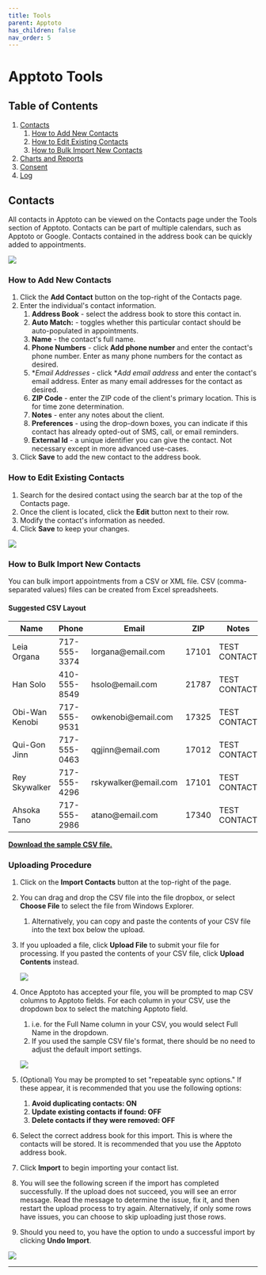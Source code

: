 ```yaml
---
title: Tools
parent: Apptoto
has_children: false
nav_order: 5
---
```


# Apptoto Tools

## Table of Contents
1. <a href="#contacts">Contacts</a>
     1. <a href="#how-to-add-new-contacts">How to Add New Contacts</a>
     2. <a href="#how-to-edit-existing-contacts">How to Edit Existing Contacts</a>
     3. <a href="#how-to-bulk-import-new-contacts">How to Bulk Import New Contacts</a>
1. <a href="#charts-and-reports">Charts and Reports</a>
1. <a href="#consent">Consent</a>
1. <a href="#log">Log</a>

<!-- Contacts -->
## Contacts

All contacts in Apptoto can be viewed on the Contacts page under the Tools section of Apptoto. Contacts can be part of multiple calendars, such as Apptoto or Google. Contacts contained in the address book can be quickly added to appointments.

<a class="image" href="/assets/apptoto/contacts.png"><img src="/assets/apptoto/contacts.png" /></a>

### How to Add New Contacts

1. Click the **Add Contact** button on the top-right of the Contacts page.
2. Enter the individual's contact information.
     1. **Address Book** - select the address book to store this contact in.
     2. **Auto Match:** - toggles whether this particular contact should be auto-populated in appointments.
     2. **Name** - the contact's full name.
     3. **Phone Numbers** - click **Add phone number** and enter the contact's phone number. Enter as many phone numbers for the contact as desired.
     4. **Email Addresses* - click **Add email address* and enter the contact's email address. Enter as many email addresses for the contact as desired.
     5. **ZIP Code** - enter the ZIP code of the client's primary location. This is for time zone determination.
     6. **Notes** - enter any notes about the client.
     7. **Preferences** - using the drop-down boxes, you can indicate if this contact has already opted-out of SMS, call, or email reminders.
     8. **External Id** - a unique identifier you can give the contact. Not necessary except in more advanced use-cases.
3. Click **Save** to add the new contact to the address book.

### How to Edit Existing Contacts

1. Search for the desired contact using the search bar at the top of the Contacts page.
2. Once the client is located, click the **Edit** button next to their row.
3. Modify the contact's information as needed.
4. Click **Save** to keep your changes.

<a class="image" href="/assets/apptoto/contactEdit.png"><img src="/assets/apptoto/contactEdit.png" /></a>

### How to Bulk Import New Contacts

You can bulk import appointments from a CSV or XML file. CSV (comma-separated values) files can be created from Excel spreadsheets.

#### Suggested CSV Layout

<table class="tg">
<thead>
  <tr>
    <th class="tg-0lax">Name</th>
    <th class="tg-0lax">Phone</th>
    <th class="tg-0lax">Email</th>
    <th class="tg-0lax">ZIP</th>
    <th class="tg-0lax">Notes</th>
  </tr>
</thead>
<tbody>
  <tr>
    <td class="tg-0lax">Leia Organa</td>
    <td class="tg-0lax">717-555-3374</td>
    <td class="tg-0lax">lorgana@email.com</td>
    <td class="tg-0lax">17101</td>
    <td class="tg-0lax">TEST CONTACT</td>
  </tr>
  <tr>
    <td class="tg-0lax">Han Solo</td>
    <td class="tg-0lax">410-555-8549</td>
    <td class="tg-0lax">hsolo@email.com</td>
    <td class="tg-0lax">21787</td>
    <td class="tg-0lax">TEST CONTACT</td>
  </tr>
  <tr>
    <td class="tg-0lax">Obi-Wan Kenobi</td>
    <td class="tg-0lax">717-555-9531</td>
    <td class="tg-0lax">owkenobi@email.com</td>
    <td class="tg-0lax">17325</td>
    <td class="tg-0lax">TEST CONTACT</td>
  </tr>
  <tr>
    <td class="tg-0lax">Qui-Gon Jinn</td>
    <td class="tg-0lax">717-555-0463</td>
    <td class="tg-0lax">qgjinn@email.com</td>
    <td class="tg-0lax">17012</td>
    <td class="tg-0lax">TEST CONTACT</td>
  </tr>
  <tr>
    <td class="tg-0lax">Rey Skywalker</td>
    <td class="tg-0lax">717-555-4296</td>
    <td class="tg-0lax">rskywalker@email.com</td>
    <td class="tg-0lax">17101</td>
    <td class="tg-0lax">TEST CONTACT</td>
  </tr>
  <tr>
    <td class="tg-0lax">Ahsoka Tano</td>
    <td class="tg-0lax">717-555-2986</td>
    <td class="tg-0lax">atano@email.com</td>
    <td class="tg-0lax">17340</td>
    <td class="tg-0lax">TEST CONTACT</td>
  </tr>
</tbody>
</table>

<a href="/assets/apptoto/contacts.csv">**Download the sample CSV file.**</a>

### Uploading Procedure
1. Click on the **Import Contacts** button at the top-right of the page.
1. You can drag and drop the CSV file into the file dropbox, or select **Choose File** to select the file from Windows Explorer.
     1. Alternatively, you can copy and paste the contents of your CSV file into the text box below the upload.
1. If you uploaded a file, click **Upload File** to submit your file for processing. If you pasted the contents of your CSV file, click **Upload Contents** instead.

     <a class="image" href="/assets/apptoto/csvUpload.jpg"><img src="/assets/apptoto/csvUpload.jpg" /></a>

1. Once Apptoto has accepted your file, you will be prompted to map CSV columns to Apptoto fields. For each column in your CSV, use the dropdown box to select the matching Apptoto field.
     1. i.e. for the Full Name column in your CSV, you would select Full Name in the dropdown.
     2. If you used the sample CSV file's format, there should be no need to adjust the default import settings.

     <a class="image" href="/assets/apptoto/importContacts.png"><img src="/assets/apptoto/importContacts.png" /></a>

1. (Optional) You may be prompted to set "repeatable sync options." If these appear, it is recommended that you use the following options:
     1. **Avoid duplicating contacts: ON**
     1. **Update existing contacts if found: OFF**
     1. **Delete contacts if they were removed: OFF**

1. Select the correct address book for this import. This is where the contacts will be stored. It is recommended that you use the Apptoto address book.
1. Click **Import** to begin importing your contact list.
1. You will see the following screen if the import has completed successfully. If the upload does not succeed, you will see an error message. Read the message to determine the issue, fix it, and then restart the upload process to try again. Alternatively, if only some rows have issues, you can choose to skip uploading just those rows.
1. Should you need to, you have the option to undo a successful import by clicking **Undo Import**.

<a class="image" href="/assets/apptoto/importCompleteContacts.png"><img src="/assets/apptoto/importCompleteContacts.png" /></a>
<hr class="divider" />

